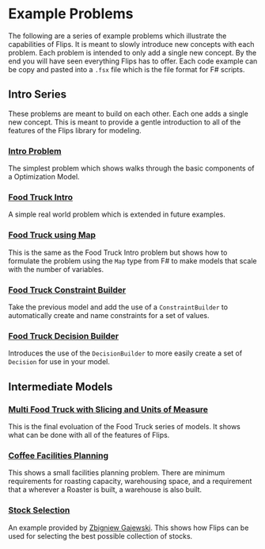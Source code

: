 # Example Problems

The following are a series of example problems which illustrate the capabilities of Flips. It is meant to slowly introduce new concepts with each problem. Each problem is intended to only add a single new concept. By the end you will have seen everything Flips has to offer. Each code example can be copy and pasted into a `.fsx` file which is the file format for F# scripts.

## Intro Series

These problems are meant to build on each other. Each one adds a single new concept. This is meant to provide a gentle introduction to all of the features of the Flips library for modeling.

### [Intro Problem](intro-problem.md)

The simplest problem which shows walks through the basic components of a Optimization Model.

### [Food Truck Intro](food-truck-intro-problem.md)

A simple real world problem which is extended in future examples.

### [Food Truck using Map](food-truck-using-map.md)

This is the same as the Food Truck Intro problem but shows how to formulate the problem using the `Map` type from F# to make models that scale with the number of variables.

### [Food Truck Constraint Builder](food-truck-constraint-builder.md)

Take the previous model and add the use of a `ConstraintBuilder` to automatically create and name constraints for a set of values.

### [Food Truck Decision Builder](food-truck-decision-builder.md)

Introduces the use of the `DecisionBuilder` to more easily create a set of `Decision` for use in your model.

## Intermediate Models

### [Multi Food Truck with Slicing and Units of Measure](multi-food-truck-units-of-measure.md)

This is the final evoluation of the Food Truck series of models. It shows what can be done with all of the features of Flips.

### [Coffee Facilities Planning](coffee-planning.md)

This shows a small facilities planning problem. There are minimum requirements for roasting capacity, warehousing space, and a requirement that a wherever a Roaster is built, a warehouse is also built.

### [Stock Selection](stock-selection.md)

An example provided by [Zbigniew Gajewski](https://github.com/zbigniew-gajewski). This shows how Flips can be used for selecting the best possible collection of stocks.
